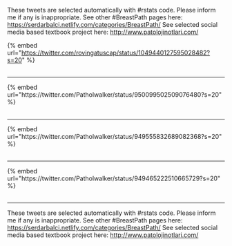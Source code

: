 

These tweets are selected automatically with #rstats code. Please inform me if any is inappropriate.
See other #BreastPath pages here: https://serdarbalci.netlify.com/categories/BreastPath/ 
See selected social media based textbook project here: http://www.patolojinotlari.com/

{% embed url="https://twitter.com/rovingatuscap/status/1049440127595028482?s=20" %}<br>
<br>
<hr>
{% embed url="https://twitter.com/Patholwalker/status/950099502509076480?s=20" %}<br>
<br>
<hr>
{% embed url="https://twitter.com/Patholwalker/status/949555832689082368?s=20" %}<br>
<br>
<hr>
{% embed url="https://twitter.com/Patholwalker/status/949465222510665729?s=20" %}<br>
<br>
<hr>


These tweets are selected automatically with #rstats code. Please inform me if any is inappropriate.
See other #BreastPath pages here: https://serdarbalci.netlify.com/categories/BreastPath/ 
See selected social media based textbook project here: http://www.patolojinotlari.com/

